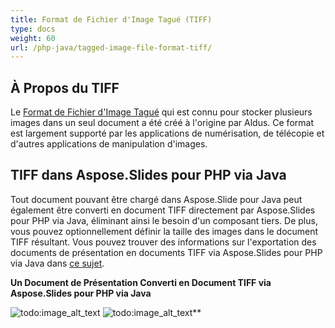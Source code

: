 ```yaml
---
title: Format de Fichier d'Image Tagué (TIFF)
type: docs
weight: 60
url: /php-java/tagged-image-file-format-tiff/
---
```


## **À Propos du TIFF**

Le [Format de Fichier d'Image Tagué](https://en.wikipedia.org/wiki/TIFF) qui est connu pour stocker plusieurs images dans un seul document a été créé à l'origine par Aldus. Ce format est largement supporté par les applications de numérisation, de télécopie et d'autres applications de manipulation d'images.

## **TIFF dans Aspose.Slides pour PHP via Java**

Tout document pouvant être chargé dans Aspose.Slide pour Java peut également être converti en document TIFF directement par Aspose.Slides pour PHP via Java, éliminant ainsi le besoin d'un composant tiers. De plus, vous pouvez optionnellement définir la taille des images dans le document TIFF résultant. Vous pouvez trouver des informations sur l'exportation des documents de présentation en documents TIFF via Aspose.Slides pour PHP via Java dans [ce sujet](/slides/php-java/converting-a-presentation/).

**Un Document de Présentation Converti en Document TIFF via Aspose.Slides pour PHP via Java**

![todo:image_alt_text](tagged-image-file-format-tiff_1.png) ![todo:image_alt_text](tagged-image-file-format-tiff_2.png)**